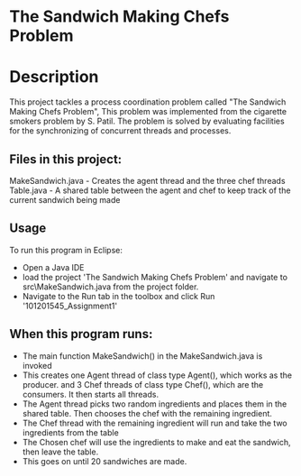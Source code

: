 # The Sandwich Making Chefs Problem
# Description
This project tackles a process coordination problem called "The Sandwich Making Chefs Problem", This problem was implemented from the cigarette smokers problem by S. Patil. The problem is solved by evaluating facilities for the synchronizing of concurrent threads and processes.

## Files in this project:
MakeSandwich.java - Creates the agent thread and the three chef threads
Table.java - A shared table between the agent and chef to keep track of the current sandwich being made

## Usage
To run this program in Eclipse:
 - Open a Java IDE
 - load the project 'The Sandwich Making Chefs Problem' and navigate to src\MakeSandwich.java from the project folder.
 - Navigate to the Run tab in the toolbox and click Run '101201545_Assignment1'
 
## When this program runs:
- The main function MakeSandwich() in the MakeSandwich.java is invoked
- This creates one Agent thread of class type Agent(), which works as the producer.
 and 3 Chef threads of class type Chef(), which are the consumers. It then starts all threads.
- The Agent thread picks two random ingredients and places them in the shared table. Then chooses the chef with the remaining ingredient.
- The Chef thread with the remaining ingredient will run and take the two ingredients from the table
- The Chosen chef will use the ingredients to make and eat the sandwich, then leave the table.
- This goes on until 20 sandwiches are made.
